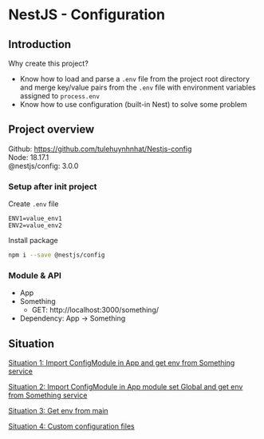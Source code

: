 # NestJS - Configuration

## Introduction

Why create this project?

- Know how to load and parse a `.env` file from the project root directory and merge key/value pairs from the `.env` file with environment variables assigned to `process.env`
- Know how to use configuration (built-in Nest) to solve some problem

## Project overview

Github: https://github.com/tulehuynhnhat/Nestjs-config  
Node: 18.17.1  
@nestjs/config: 3.0.0

### Setup after init project

Create `.env` file

```env
ENV1=value_env1
ENV2=value_env2
```

Install package

```bash
npm i --save @nestjs/config
```

### Module & API

- App
- Something
  - GET: http://localhost:3000/something/
- Dependency: App -> Something

## Situation

[Situation 1: Import ConfigModule in App and get env from Something service](https://github.com/tulehuynhnhat/Nestjs-config/tree/situation-1)

[Situation 2: Import ConfigModule in App module set Global and get env from Something service](https://github.com/tulehuynhnhat/Nestjs-config/tree/situation-2)

[Situation 3: Get env from main](https://github.com/tulehuynhnhat/Nestjs-config/tree/situation-3)

[Situation 4: Custom configuration files](https://github.com/tulehuynhnhat/Nestjs-config/tree/situation-4)
